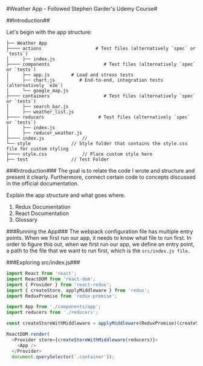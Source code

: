 #Weather App - Followed Stephen Garder's Udemy Course#

##Introduction##

Let's begin with the app structure:
```
├── Weather App
├──── actions                    # Test files (alternatively `spec` or `tests`)
│     ├── index.js
├──── components                    # Test files (alternatively `spec` or `tests`)
│     ├── app.js		# Load and stress tests
│     ├── chart.js         # End-to-end, integration tests (alternatively `e2e`)
│     └── google_map.js
├──── containers                    # Test files (alternatively `spec` or `tests`)
│     ├── search_bar.js
│     ├── weather_list.js
├──── reducers                    # Test files (alternatively `spec` or `tests`)
│     ├── index.js
│     ├── reducer_weather.js
├──── index.js				// 
└── style				// Style folder that contains the style.css file for custom styling
├──── style.css				// Place custom style here
├── test				// Test Folder
```



###Introduction###
The goal is to relate the code I wrote and structure and present it clearly. Furthermore, connect certain code to concepts discussed in the official documentation.

Explain the app structure and what goes where. 


1. Redux Documentation
2. React Documentation
3. Glossary

###Running the App###
The webpack configuration file has multiple entry points. When we first run our app, it needs to know what file to run first. In order to figure this out, when we first run our app, we define an entry point, a path to the file that we want to run first, which is the `src/index.js file.`

###Exploring src/index.js###

```javascript
import React from 'react';
import ReactDOM from 'react-dom';
import { Provider } from 'react-redux';
import { createStore, applyMiddleware } from 'redux';
import ReduxPromise from 'redux-promise';

import App from './components/app';
import reducers from './reducers';

const createStoreWithMiddleware = applyMiddleware(ReduxPromise)(createStore);

ReactDOM.render(
  <Provider store={createStoreWithMiddleware(reducers)}>
    <App />
  </Provider>
  document.querySelector('.container'));
```
